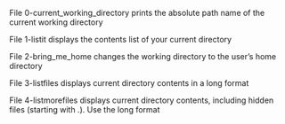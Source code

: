 File 0-current_working_directory prints the absolute path name of the current working directory

File 1-listit displays the contents list of your current directory

File 2-bring_me_home changes the working directory to the user’s home directory

File 3-listfiles displays current directory contents in a long format

File 4-listmorefiles displays current directory contents, including hidden files (starting with .). Use the long format



